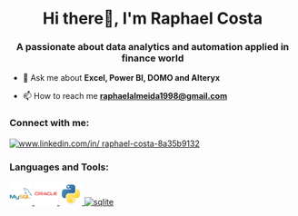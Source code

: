 <h1 align="center">Hi there👋, I'm Raphael Costa</h1>
<h3 align="center">A passionate about data analytics and automation applied in finance world</h3>

- 💬 Ask me about **Excel, Power BI, DOMO and Alteryx**

- 📫 How to reach me **raphaelalmeida1998@gmail.com**

<h3 align="left">Connect with me:</h3>
<p align="left">
<a href="https://linkedin.com/in/www.linkedin.com/in/ raphael-costa-8a35b9132" target="blank"><img align="center" src="https://raw.githubusercontent.com/rahuldkjain/github-profile-readme-generator/master/src/images/icons/Social/linked-in-alt.svg" alt="www.linkedin.com/in/ raphael-costa-8a35b9132" height="30" width="40" /></a>
</p>

<h3 align="left">Languages and Tools:</h3>
<p align="left"> <a href="https://www.mysql.com/" target="_blank" rel="noreferrer"> <img src="https://raw.githubusercontent.com/devicons/devicon/master/icons/mysql/mysql-original-wordmark.svg" alt="mysql" width="40" height="40"/> </a> <a href="https://www.oracle.com/" target="_blank" rel="noreferrer"> <img src="https://raw.githubusercontent.com/devicons/devicon/master/icons/oracle/oracle-original.svg" alt="oracle" width="40" height="40"/> </a> <a href="https://www.python.org" target="_blank" rel="noreferrer"> <img src="https://raw.githubusercontent.com/devicons/devicon/master/icons/python/python-original.svg" alt="python" width="40" height="40"/> </a> <a href="https://www.sqlite.org/" target="_blank" rel="noreferrer"> <img src="https://www.vectorlogo.zone/logos/sqlite/sqlite-icon.svg" alt="sqlite" width="40" height="40"/> </a> </p>

